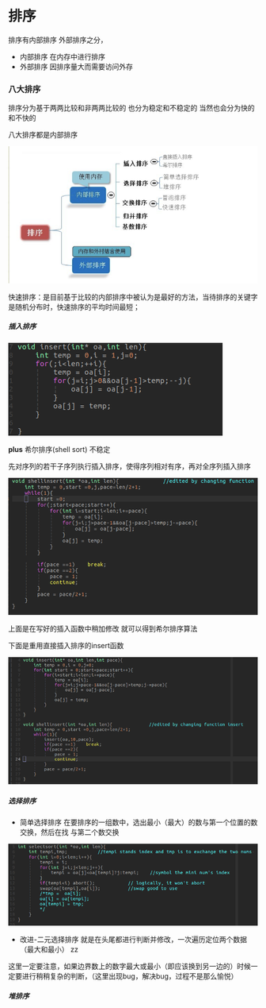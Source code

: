 # 排序
排序有内部排序 外部排序之分，
* 内部排序  在内存中进行排序
* 外部排序  因排序量大而需要访问外存

### 八大排序
排序分为基于两两比较和非两两比较的   也分为稳定和不稳定的    当然也会分为快的和不快的

八大排序都是内部排序

![](assets/markdown-img-paste-20180401230546580.png)

快速排序：是目前基于比较的内部排序中被认为是最好的方法，当待排序的关键字是随机分布时，快速排序的平均时间最短；

##### 插入排序

![](assets/markdown-img-paste-20180401205613225.png)

**plus**
  希尔排序(shell sort)  不稳定

先对序列的若干子序列执行插入排序，使得序列相对有序，再对全序列插入排序

![](assets/markdown-img-paste-20180401235604470.png)

上面是在写好的插入函数中稍加修改 就可以得到希尔排序算法

下面是重用直接插入排序的insert函数

![](assets/markdown-img-paste-20180402091042384.png)

##### 选择排序
* 简单选择排序
在要排序的一组数中，选出最小（最大）的数与第一个位置的数交换，然后在找 与第二个数交换

![](assets/markdown-img-paste-20180402093843146.png)


* 改进-二元选择排序
就是在头尾都进行判断并修改，一次遍历定位两个数据（最大和最小）
zz

这里一定要注意，如果边界数上的数字最大或最小（即应该换到另一边的）时候一定要进行稍稍复杂的判断，（这里出现bug，解决bug，过程不是那么愉悦）


##### 堆排序
